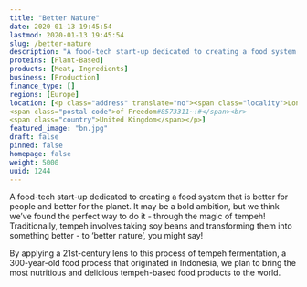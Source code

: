 ```yaml
---
title: "Better Nature"
date: 2020-01-13 19:45:54
lastmod: 2020-01-13 19:45:54
slug: /better-nature
description: "A food-tech start-up dedicated to creating a food system that is better for people and better for the planet. It may be a bold ambition, but we think we’ve found the perfect way to do it - through the magic of tempeh! Traditionally, tempeh involves taking soy beans and transforming them into something better - to ‘better nature’, you might say!By applying a 21st-century lens to this process of tempeh fermentation, a 300-year-old food process that originated in Indonesia, we plan to bring the most nutritious and delicious tempeh-based food products to the world."
proteins: [Plant-Based]
products: [Meat, Ingredients]
business: [Production]
finance_type: []
regions: [Europe]
location: [<p class="address" translate="no"><span class="locality">London</span><br>
<span class="postal-code">of Freedom#8573311~!#</span><br>
<span class="country">United Kingdom</span></p>]
featured_image: "bn.jpg"
draft: false
pinned: false
homepage: false
weight: 5000
uuid: 1244
---
```

<p>A food-tech start-up dedicated to creating a food system that is better for people and better for the planet. It may be a bold ambition, but we think we’ve found the perfect way to do it - through the magic of tempeh! Traditionally, tempeh involves taking soy beans and transforming them into something better - to ‘better nature’, you might say!</p>
<p>By applying a 21st-century lens to this process of tempeh fermentation, a 300-year-old food process that originated in Indonesia, we plan to bring the most nutritious and delicious tempeh-based food products to the world.</p>
